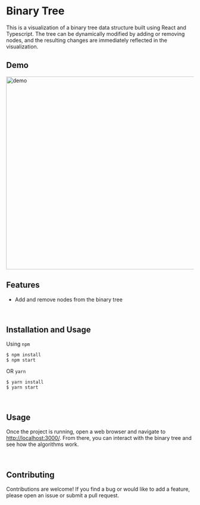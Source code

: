 # Binary Tree

This is a visualization of a binary tree data structure built using React and Typescript. The tree can be dynamically modified by adding or removing nodes, and the resulting changes are immediately reflected in the visualization.

## Demo

<img src="https://raw.githubusercontent.com/iamaliybi/binary-tree/main/assets/demo.png" alt="demo" style="width: 517px;"/>

<br />

## Features

- Add and remove nodes from the binary tree

<br />


## Installation and Usage
Using `npm`
    
	$ npm install
	$ npm start

OR `yarn`
    
	$ yarn install
	$ yarn start

<br />

## Usage

Once the project is running, open a web browser and navigate to <http://localhost:3000/>. From there, you can interact with the binary tree and see how the algorithms work.

<br />

## Contributing

Contributions are welcome! If you find a bug or would like to add a feature, please open an issue or submit a pull request.
